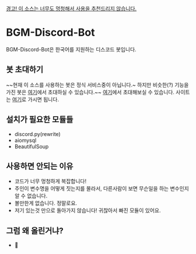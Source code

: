 [경고! 이 소스는 너무도 멍청해서 사용을 추천드리지 않습니다.](#)

# BGM-Discord-Bot
BGM-Discord-Bot은 한국어를 지원하는 디스코드 봇입니다. 

## 봇 초대하기
~~현재 이 소스를 사용하는 봇은 정식 서비스중이 아닙니다.~
하지만 비슷한(?) 기능을 가진 봇은 [여기](http://cto.kr/Sr)에서 초대하실 수 있습니다.~~
[여기](http://cto.kr/Sr)에서 초대해보실 수 있습니다.
사이트는 [여기](http://l3.kro.kr)로 가시면 됩니다.

## 설치가 필요한 모듈들
- discord.py(rewrite)
- aiomysql
- BeautifulSoup

## 사용하면 안되는 이유
- 코드가 너무 멍청하게 복잡합니다!
- 주인이 변수명을 어떻게 짓는지를 몰라서, 다른사람이 보면 무슨일을 하는 변수인지 알 수 없습니다.
- 볼만한게 없습니다. 정말로요.
- 저기 있는것 만으로 돌아가지 않습니다! 귀찮아서 빠진 모듈이 있어요.


## 그럼 왜 올린거냐?
- 🤔
